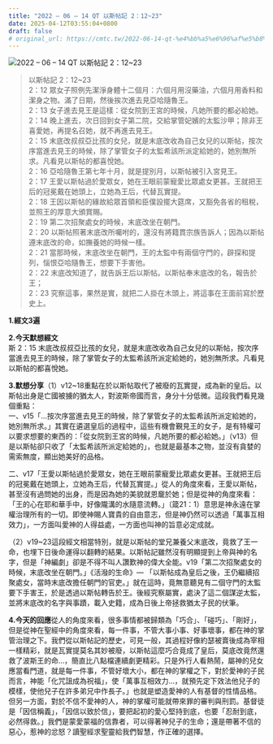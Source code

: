 ```yaml
---
title: "2022 – 06 – 14 QT 以斯帖記 2：12~23"
date: 2025-04-12T03:55:04+0800
draft: false
# original_url: https://cmtc.tw/2022-06-14-qt-%e4%bb%a5%e6%96%af%e5%b8%96%e8%a8%98-2%ef%bc%9a1223
---
```


![2022 – 06 – 14 QT 以斯帖記 2：12\~23](/images/qt.jpg  "2022 – 06 – 14 QT 以斯帖記 2：12\~23")

> 以斯帖記 2：12\~23  
> 2：12 眾女子照例先潔淨身體十二個月：六個月用沒藥油，六個月用香料和潔身之物。滿了日期，然後挨次進去見亞哈隨魯王。  
> 2：13 女子進去見王是這樣：從女院到王宮的時候，凡她所要的都必給她。  
> 2：14 晚上進去，次日回到女子第二院，交給掌管妃嬪的太監沙甲；除非王喜愛她，再提名召她，就不再進去見王。  
> 2：15 末底改叔叔亞比孩的女兒，就是末底改收為自己女兒的以斯帖，按次序當進去見王的時候，除了掌管女子的太監希該所派定給她的，她別無所求。凡看見以斯帖的都喜悅她。  
> 2：16 亞哈隨魯王第七年十月，就是提別月，以斯帖被引入宮見王。  
> 2：17 王愛以斯帖過於愛眾女，她在王眼前蒙寵愛比眾處女更甚。王就把王后的冠冕戴在她頭上，立她為王后，代替瓦實提。  
> 2：18 王因以斯帖的緣故給眾首領和臣僕設擺大筵席，又豁免各省的租稅，並照王的厚意大頒賞賜。  
> 2：19 第二次招聚處女的時候，末底改坐在朝門。  
> 2：20 以斯帖照著末底改所囑咐的，還沒有將籍貫宗族告訴人；因為以斯帖遵末底改的命，如撫養她的時候一樣。  
> 2：21 當那時候，末底改坐在朝門，王的太監中有兩個守門的，辟探和提列，惱恨亞哈隨魯王，想要下手害他。  
> 2：22 末底改知道了，就告訴王后以斯帖。以斯帖奉末底改的名，報告於王；  
> 2：23 究察這事，果然是實，就把二人掛在木頭上，將這事在王面前寫於歷史上。

**1.經文3遍**

**2.今天默想經文**  
斯 2：15 末底改叔叔亞比孩的女兒，就是末底改收為自己女兒的以斯帖，按次序當進去見王的時候，除了掌管女子的太監希該所派定給她的，她別無所求。凡看見以斯帖的都喜悅她。

**3.默想分享**（1）v12\~18重點在於以斯帖取代了被廢的瓦實提，成為新的皇后。以斯帖出身是亡國被擄的猶太人，對波斯帝國而言，身分十分低微。這段我們看見幾個重點：  
一、v15「…按次序當進去見王的時候，除了掌管女子的太監希該所派定給她的，她別無所求。」其實在遴選皇后的過程中，這些有機會覲見王的女子，是有特權可以要求想要的東西的：「從女院到王宮的時候，凡她所要的都必給她。」（v13）但是以斯帖卻只收了「太監希該所派定給她的」，也就是最基本之物，並沒有貪婪的需索無度，顯出她美好的品格。

二、v17「王愛以斯帖過於愛眾女，她在王眼前蒙寵愛比眾處女更甚。王就把王后的冠冕戴在她頭上，立她為王后，代替瓦實提。」從人的角度來看，王愛以斯帖，甚至沒有過問她的出身，而是因為她的美貌就恩竉於她；但是從神的角度來看：「王的心在耶和華手中，好像隴溝的水隨意流轉。」（箴21：1）意思是神永遠在掌權治理所有的一切。即使神賜人寶貴的自由意志，但是神仍然可以透過「萬事互相效力」，一方面叫愛神的人得益處，一方面也叫神的旨意必定成就。

（2）v19\~23這段經文相當特別，就是以斯帖的堂兄兼養父末底改，竟救了王一命，也埋下日後命運得以翻轉的結果。以斯帖記雖然沒有明顯提到上帝與神的名字，但是「神編劇」卻是不得不叫人讚歎神的偉大全能。v19「第二次招聚處女的時候，末底改坐在朝門。」《活潑的生命》— 「以斯帖成為皇后之後，王仍繼續招聚處女，當時末底改擔任朝門的官吏。」就在這時，竟無意聽見有二個守門的太監要下手害王，於是透過以斯帖轉告於王。後經究察屬實，處決了這二個謀逆太監，並將末底改的名字與事蹟，載入史籍，成為日後上帝拯救猶太子民的伏筆。

**4.今天的回應**從人的角度來看，很多事情都被歸類為「巧合」、「碰巧」、「剛好」，但是從神在聖經中的角度來看，每一件事，不管大事小事、好事壞事，都在神的掌管治理之下。我們從以斯帖記的歷史，可見一般，其過程好像約瑟被賣後成為宰相一樣精彩，就是瓦實提莫名其妙被廢，以斯帖這麼巧合竟成了皇后，莫底改竟然還救了波斯王的命…，簡直比八點檔連續劇更精彩。只是外行人看熱鬧，屬神的兒女應當看門道，就是每一件事，不管好壞大小，都在神的掌權之下，對於愛神的子民而言，神能「化咒詛成為祝福」，使「萬事互相效力…，就預先定下效法他兒子的模樣，使他兒子在許多弟兄中作長子。」也就是塑造愛神的人有基督的性情品格。但另一方面，對於不信不愛神的人，神的掌權可能就帶來罪的審判與刑罰。基督徒是「因信稱義」，「因信以致於信」，要把起初的愛心堅持到底，也要「忍耐到底，必然得救。」我們是蒙愛蒙福的信靠者，可以得著神兒子的生命；還是帶著不信的惡心，惹神的忿怒？讀聖經求聖靈給我們智慧，作正確的選擇。